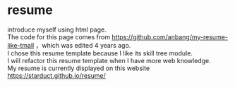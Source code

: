 # resume  
introduce myself using html page.  
The code for this page comes from https://github.com/anbang/my-resume-like-tmall ，which was edited 4 years ago.  
I chose this resume template because I like its skill tree module.  
I will refactor this resume template when I have more web knowledge.  
My resume is currently displayed on this website https://starduct.github.io/resume/  

